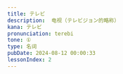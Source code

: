 ```yaml
---
title: テレビ
description:  电视（テレビジョン的略称）
kana: テレビ
pronunciation: terebi
tone: ①
type: 名词
pubDate: 2024-08-12 00:00:33
lessonIndex: 2
---
```

